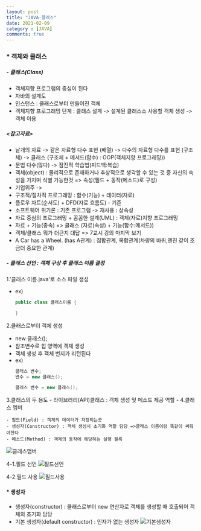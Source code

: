 ```yaml
---
layout: post
title: "JAVA-클래스"
date: 2021-02-09
category : [JAVA]
comments: true
---
```


### * 객체와 클래스

##### - 클래스(Class)
- 객체지향 프로그램의 중심이 된다
- 자바의 설계도
- 인스턴스 : 클래스로부터 만들어진 객체
- 객체지향 프로그래밍 단계 : 클래스 설계 -> 설계된 클래스소 사용할 객체 생성 -> 객체 이용

##### <참고자료>

- 낱개의 자료 -> 같은 자료형 다수 표현 (배열) -> 다수의 자료형 다수를 표현 (구조체) -> 클래스 (구조체 + 메서드(함수) : OOP(객체지향 프로그래밍))
- 문법 다수(많다) -> 점진적 학습법(피드백:복습)
- 객체(object) : 물리적으로 존재하거나 추상적으로 생각할 수 있는 것 중 자신의 속성을 가지며 식별 가능한것 => 속성(필드 + 동작(메소드)로 구성)
- 기업위주 -> 
- 구조적/절차적 프로그래밍 : 함수(기능) + 데이터(자료)
- 플로우 차트(순서도) + DFD(자료 흐름도) - 기존
- 소프트웨어 위기론 : 기존 프로그램 -> 재사용 : 상속성
- 자료 중심의 프로그래밍 + 꼼꼼한 설계(UML) : 객체(자료)지향 프로그래밍
- 자료 + 기능(종속) => 클래스 (자료(속성) + 기능(함수:메서드))
- 객체/클래스 뭐가 더큰지 대답 => 7교시 강의 마지막 보기
- A Car has a Wheel. (has A관계) : 집합관계, 복합관계(차량의 바퀴,엔진 같이 조금더 중요한 관계)

##### - 클래스 선언 : 객체 구상 후 클래스 이름 결정
1.'클래스 이름.java'로 소스 파일 생성
- ex)
    ```java
    public class 클래스이름 {

    }
    ```
2.클래스로부터 객체 생성
- new 클래스();
- 참조변수로 힙 영역에 객체 생성
- 객체 생성 후 객체 번지가 리턴된다
- ex)
    ```java
    클래스 변수;
    변수 = new 클래스();

    클래스 변수 = new 클래스();
    ```
3.클래스의 두 용도
    - 라이브러리(API)클래스 : 객체 생성 및 메소드 제공 역할
    - 
4.클래스 멤버

    - 필드(Field) : 객체의 데이터가 저장되는곳
    - 생성자(Constructor) : 객체 생성시 초기화 역할 담당 =>클래스 이름이랑 똑같이 써줘야한다
    - 메소드(Method) : 객체의 동작에 해당하는 실행 블록

![클래스맴버](https://user-images.githubusercontent.com/65608960/107306742-c8374180-6ac8-11eb-9e0e-4741f3ba45de.JPG)

4-1.필드 선언
![필드선언](https://user-images.githubusercontent.com/65608960/107306740-c79eab00-6ac8-11eb-8141-bc07afb26480.JPG)

4-2.필드 사용
![필드사용](https://user-images.githubusercontent.com/65608960/107306739-c79eab00-6ac8-11eb-9cb3-464100dbb255.JPG)

#### * 생성자
- 생성자(constructor) : 클래스로부터 new 연산자로 객체를 생성할 때 호출되어 객체의 초기화 담당
- 기본 생성자(default constructor) : 인자가 없는 생성자
![기본생성자](https://user-images.githubusercontent.com/65608960/107306738-c7061480-6ac8-11eb-8b7a-df78acbc82fe.JPG)

<!-- ##### - 생성자 선언
- ex)
    ```java
    클래스(매개변수선언, ...){
        // 객체의 초기화 코드
    }
    ```
    - 매개 변수 선언은 생략할 수도 있고 여러개 선언할 수도 있다
    - ex)
    ```java
    public class Car {
        // 생성자
        Car(String model, String color, int maxSpeed){...}
    }
    ```
    - 클래스에 생성자가 명시적으로 선언되었을 경우 반드시선언된 생성자 호출하여 객체 생성
    - ex)
    ```java
    Car myCar = new Car("그랜저","검정",300);
    ```
- 생성자의 필드 초기화
![생성자필드초기화](https://user-images.githubusercontent.com/65608960/107306736-c66d7e00-6ac8-11eb-8a62-0c040f3806c6.JPG)
![생성자필드초기화2](https://user-images.githubusercontent.com/65608960/107306735-c5d4e780-6ac8-11eb-9667-5c2dbb4bac47.JPG)

- 생성자 오버로딩
![생성자오버로딩](https://user-images.githubusercontent.com/65608960/107306748-c9686e80-6ac8-11eb-901c-420b31d52f56.JPG)
![오버로딩2](https://user-images.githubusercontent.com/65608960/107306747-c8cfd800-6ac8-11eb-98cb-870b1a948f28.JPG)

- this()코드
![this](https://user-images.githubusercontent.com/65608960/107306746-c8cfd800-6ac8-11eb-926b-17875e181d3e.JPG)
![this2](https://user-images.githubusercontent.com/65608960/107306743-c8374180-6ac8-11eb-996b-0a1a96f2a0ed.JPG)

#### * 총합 예제

- EX)

    ```java
    package com.javateam.jse;

    // import java.lang.*; // 묵시적 선언이 가능하다 : java.lang(기본 패키지)

    public class JavaEx37 { //  존재 하지만 코드에는 안나온다 => 투명인간
        
    //public class JavaEx37 extends object{ // 묵시적 상속 : 모든 클래스의 조장 클래스는 object 클래스
        // 클래스 작성시 "extends object" 라는 표기를 한 것으로 간주된다
        
        String id;
        String name;
        StringBuilder address;
        int age;
        
        JavaEx37(){ //기본 생성자 : 인자가 없는 생성자 
            // 기본생성자는 기본 생성자 단독으로 존재할 경우 묵시적 정의가 가능하지만 
            // 다른생성자(오버로딩된 생성자)가 등장할 경우 사용시 명시적으로 정의 해야한다
            System.out.println("기본 생성자");
        }
        
        JavaEx37(String name){ // (인자가)오버로딩(over-loading)된 생성자 
            System.out.println("오버로딩된 생성자");
            this.name = name;
        }
        
        // 오버로딩(over-load-ing)
        // 메서드(생성자) 오버로딩 : 다형성
        // 인자부(매개변수부,인수부)에 변수(인자)의 자료형/갯수/순서에 변화를 주어
        // 같은 이름의 함수(메서드)를 다양하게 정의하는 방법
        
        JavaEx37(StringBuilder address){ // 자료형을 바꿔주는 오버로딩
            System.out.println("오버로딩된 생성자");
            this.address = address;
        }
        JavaEx37(StringBuilder address, String name){ // 순서를 바꿔 오버로딩
            System.out.println("오버로딩된 생성자");
            this.name = name;
            this.address = address;
        }
        
        JavaEx37(String id, StringBuilder address){ // 자료형의 갯수가 다른 오버로딩
            System.out.println("오버로딩된 생성자");
            this.id = id;
            this.address = address;
        }
        
        public static void main(String[] args) {
            
            JavaEx37 obj = new JavaEx37(); // 생성자
            
            JavaEx37 obj2 = new JavaEx37("java");
            JavaEx37 obj3 = new JavaEx37(new StringBuilder("금천구 가산"));
            JavaEx37 obj4 = new JavaEx37("goodee",new StringBuilder("금천구 가산")); 
            JavaEx37 obj5 = new JavaEx37(new StringBuilder("금천구 가산"),"java"); 
            
            obj = new JavaEx37("java");
            obj = new JavaEx37(new StringBuilder("금천구 가산"));
            obj = new JavaEx37("goodee",new StringBuilder("금천구 가산")); 
            obj = new JavaEx37(new StringBuilder("금천구 가산"),"java"); 
            
            System.out.println(obj.name);
            System.out.println(obj2.name);
            System.out.println(obj.address);

            System.out.println(obj); // 객체의 고유값 출력
            

        }

    }

    ```
- 메서드(Method) 

- 메소드 선언부
<img>
- 리턴 타입
<img>
- 매개 변수 선언
<img>
    - 매개변수의 개수를 모를 경우
    <img>
- 리턴문
<img>
- void
<img>
- 메소듷 호출
<img>
    - 객체 내부에서 호출
    <img>
- 정적 멤버 사용
<img>

- 싱글톤(singleton) : 전체 프로그램에서 단 하나의 객체만 만들도록 포장하는 코딩 기법
    - 디자인(설계) 패턴
- 싱글톤 작성 방법
<img>

- 패키지와 접근 제한자


 -->
